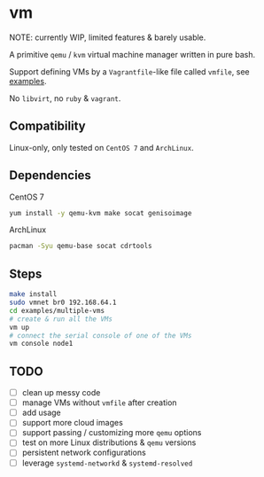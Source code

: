 # vm

NOTE: currently WIP, limited features & barely usable.

A primitive `qemu` / `kvm` virtual machine manager written in pure bash.

Support defining VMs by a `Vagrantfile`-like file called `vmfile`, see [examples](./examples).

No `libvirt`, no `ruby` & `vagrant`.

## Compatibility

Linux-only, only tested on `CentOS 7` and `ArchLinux`.

## Dependencies

CentOS 7

```bash
yum install -y qemu-kvm make socat genisoimage
```

ArchLinux

```bash
pacman -Syu qemu-base socat cdrtools
```

## Steps

```bash
make install
sudo vmnet br0 192.168.64.1
cd examples/multiple-vms
# create & run all the VMs
vm up
# connect the serial console of one of the VMs
vm console node1
```

## TODO

- [ ] clean up messy code
- [ ] manage VMs without `vmfile` after creation
- [ ] add usage
- [ ] support more cloud images
- [ ] support passing / customizing more `qemu` options
- [ ] test on more Linux distributions & `qemu` versions
- [ ] persistent network configurations
- [ ] leverage `systemd-networkd` & `systemd-resolved`

